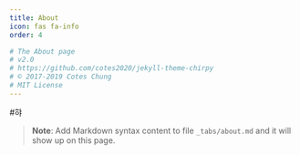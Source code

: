 ```yaml
---
title: About
icon: fas fa-info
order: 4

# The About page
# v2.0
# https://github.com/cotes2020/jekyll-theme-chirpy
# © 2017-2019 Cotes Chung
# MIT License
---
```

#햐
> **Note**: Add Markdown syntax content to file `_tabs/about.md` and it will show up on this page.
